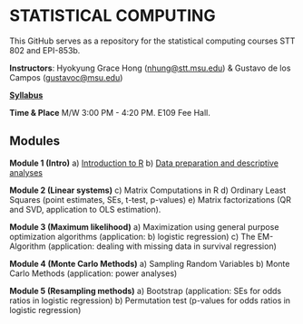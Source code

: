 # STATISTICAL COMPUTING


This GitHub serves as a repository for the statistical computing courses STT 802 and EPI-853b.

**Instructors**: Hyokyung Grace Hong (nhung@stt.msu.edu) & Gustavo de los Campos (gustavoc@msu.edu)

**[Syllabus](https://www.dropbox.com/s/gyv8h4d02x4hb64/EPI_STT_Computing_Syllabus.docx?dl=0)**

**Time & Place** M/W 	3:00 PM - 4:20 PM. E109 Fee Hall.



## Modules


**Module 1 (Intro)**
  a)	[Introduction to R](https://github.com/QuantGen/RIntro)
  b)	[Data preparation and descriptive analyses]()   

**Module 2 (Linear systems)**
  c)	Matrix Computations in R
  d)	Ordinary Least Squares (point estimates, SEs, t-test, p-values)
  e)	Matrix factorizations (QR and SVD, application to OLS estimation).

**Module 3 (Maximum likelihood)**
  a)	Maximization using general purpose optimization algorithms (application: 
  b)	logistic regression)
  c)	The EM-Algorithm (application: dealing with missing data in survival regression)

**Module 4 (Monte Carlo Methods)**
  a)	Sampling Random Variables
  b)	Monte Carlo Methods (application: power analyses)

**Module 5 (Resampling methods)**
  a)	Bootstrap (application: SEs for odds ratios in logistic regression)
  b)	Permutation test (p-values for odds ratios in logistic regression)




